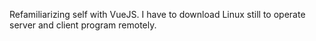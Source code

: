 Refamiliarizing self with VueJS. I have to download Linux still to operate server and client program remotely.